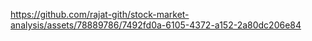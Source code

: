 https://github.com/rajat-gith/stock-market-analysis/assets/78889786/7492fd0a-6105-4372-a152-2a80dc206e84
